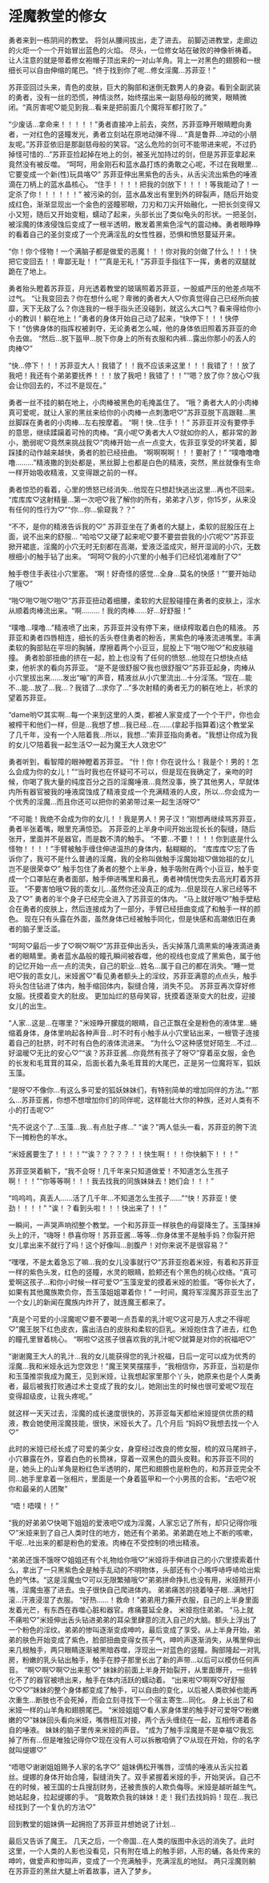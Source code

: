 # 淫魔教堂的修女

勇者来到一栋阴间的教堂。
将剑从腰间拔出，走了进去。
前脚迈进教堂，走廊边的火炬一个一个开始冒出蓝色的火焰。
尽头，一位修女站在破败的神像祈祷着。让人注意的就是带着修女袍帽子顶出来的一对山羊角。背上一对黑色的翅膀和一根细长可以自由伸缩的尾巴。“终于找到你了呢…修女淫魔…苏菲亚！”

苏菲亚回过头来，青色的皮肤，巨大的胸部和迷倒无数男人的身姿。看到全副武装的勇者，没有一丝的恐慌，神情淡然，始终摆出来一副慈母般的微笑，眼睛微闭。“真厉害呢♡能见到我…看来是把前面几个魔将军都打败了。”

“少废话…拿命来！！！！！”勇者直接冲上前去，突然，苏菲亚睁开眼睛瞪向勇者，一对红色的竖瞳发光，勇者立刻站在原地动弹不得…
“真是鲁莽…冲动的小朋友呢。”苏菲亚依旧是那副慈母般的笑容。“这么危险的剑可不能带进来呢，不过扔掉怪可惜的…”苏菲亚捡起掉在地上的剑，被圣光加持过的剑，但是苏菲亚拿起来竟然没有被反噬。
“呵呵，用金刚石和蓝水晶打炼的勇敢之心呢，不过在我眼里…它要变成一个新(性)玩具咯♡”
苏菲亚伸出黑紫色的舌头，从舌尖流出紫色的唾液滴在刀柄上的蓝水晶核心。
“住手！！！！把我的剑放下！！！！等我能动了！一定杀了你！！！！！！”
被污染的剑，蓝水晶发出有里到外的碎裂声，随后开始变成红色，渐渐显现出一个金色的竖瞳邪眼，刀刃和刀尖开始融化，一把长剑变得又小又短，随后又开始变粗，蠕动了起来，头部长出了类似龟头的形状。一把圣剑，被淫魔的体液侵蚀后变成了一根半透明，散发着黑紫色淫气的震动棒。勇者眼睁睁的看着自己的圣剑变成了一个充满淫乱的女性性器，恐惧和愤怒蔓延开来。

“你！你个怪物！一个满脑子都是做爱的恶魔！！！你对我的剑做了什么！！！快把它变回去！！卑鄙无耻！！”“真是无礼！”苏菲亚手指往下一挥，勇者的双腿就跪在了地上。

勇者抬头瞪着苏菲亚，月光透着教堂的玻璃照着苏菲亚，一股威严压的他差点喘不过气。
“让我变回去？你在想什么呢？卑微的勇者大人♡你真觉得自己已经所向披靡，天下无敌了么？你连我的一根手指头还没碰到，就这么大口气？看来得给你小小的教训！躺在地上！”勇者的身体开始自己动了起来，“快停下！！！快停下！”仿佛身体的指挥权被剥夺，无论勇者怎么喊，他的身体依旧照着苏菲亚的命令去做。
“然后…脱下盔甲…脱下你身上的所有衣服和内裤…露出你那小的丢人的肉棒♡”

“快…停下！！！苏菲亚大人！我错了！！我不应该来这里！！！我错了！！放了我吧！我还有个弟弟要抚养！！！放了我吧！我错了！！”“嗯？放了你？放心♡我会让你回去的，不过不是现在。”

勇者一丝不挂的躺在地上，小肉棒被黑色的毛掩盖住了。
“哦？勇者大人的小肉棒真可爱呢，就让人家的黑丝来给你的小肉棒一点刺激吧♡”苏菲亚脱下高跟鞋…黑丝脚踩在勇者的小肉棒…左右按摩着。
“啊！快…住手！！”
苏菲亚并没有要停手的意思，继续蹂躏着可怜的肉棒。“真小呢♡勇者大人♡就如你的人，都非常的渺小，脆弱呢♡竟然来挑战我♡”肉棒开始一点一点变大，佐菲亚享受的坏笑着，脚踩揉的动作越来越快，勇者的脸已经扭曲。
“啊啊啊啊！！！要射了！”
“噗噜噜噜噜………”精液撒的到处都是，黑丝脚上也都是白色的精液，突然，黑丝就像有生命一样开始吸收精液，又变得跟之前的一样。

勇者惊恐的看着，心里的愤怒已经消失…他现在只想赶快逃出这里…再也不回来。
“库库库♡这射精量…第一次吧♡我了解你的所有，弟弟才八岁，你15岁，从来没有任何的性行为♡”“你…你…偷窥我？？”

“不不，是你的精液告诉我的♡”
苏菲亚坐在了勇者的大腿上，柔软的屁股压在上面，说不出来的舒服…
“哈哈♡又硬了起来呢♡要不要尝尝我的小穴呢♡”苏菲亚掀开裙底，淫魔的小穴无时无刻都在高潮，爱液泛滥成灾，掰开湿润的小穴，无数根细小的触手钻了出来。
“呵呵♡我的小穴里的小触手们已经饥渴难耐了♡”

触手卷住手表往小穴里塞。
“啊！好奇怪的感觉…全身…莫名的快感！”“要开始动了哦♡”

“啪♡啪♡啪♡啪♡”苏菲亚扭动着细腰，柔软的大屁股碰撞在勇者的皮肤上，淫水从顺着肉棒流出来。“啊………！我的肉棒……好…好舒服！”

“噗噜…噗噜…”精液喷了出来，苏菲亚并没有停下来，继续榨取着白色的精液。
苏菲亚和勇者四唇相连，细长的舌头卷住勇者的粉舌，黑紫色的唾液流进嘴里。丰满柔软的胸部贴在平坦的胸脯，摩擦着两个小豆豆，屁股上下“啪♡啪♡”和皮肤碰撞。
勇者脸部扭曲的挤在一起，脸上也没有了任何的愤怒…他现在只想快点结束，他祈求的看向苏菲亚。
“是不是很舒服♡我也很舒服♡”苏菲亚起身，肉棒从小穴里拔出来……发出“嘣”的声音，精液丝从小穴里流出…十分淫荡。“现在…能不…能…放了…我…？我错了…求你了…”多次射精的勇者无力的躺在地上，祈求的望着苏菲亚。

“dame哟♡其实啊…每一个来到这里的人类，都被人家变成了一个个干尸，你也会被榨干和他们一样，但是…我想了想…我已经…在……(拿起手指算着)这个教堂呆了几千年，没有一个人陪着我…所以，我想…”索菲亚指向勇者。“我想让你成为我的女儿♡陪着我一起生活♡一起为魔王大人效忠♡”

勇者听到，看智障的眼神瞪着苏菲亚。
“什！你！你在说什么！我是个！男的！怎么会成为你的女儿！”“当时我也在怀疑可不可以，但是现在我确定了，亲吻的时候，你喝了我大量的纯度百分之百的淫魔唾液…竟然没事，换了其他男人，早就体内所有器官被我的唾液腐蚀成了精液变成一个充满精液的人皮，所以…你会成为一个优秀的淫魔…而且你还可以把你的弟弟带过来一起生活呀♡”

“不可能！我绝不会成为你的女儿！！我是男人！男子汉！”刚想再继续骂苏菲亚，勇者半张着嘴，眼里充满惊恐。
苏菲亚的上半身中间开始出现长长的裂缝，随后张开，里面并不是器官，而是数不清的触手。
“不要…不要！！！！你到底是什么怪物！！！！”手臂被触手缠住伸进温热的身体内，黏糊糊的。
“库库库♡忘了告诉你了，我可不是什么普通的淫魔，我的全称叫做触手淫魔始祖♡做始祖的女儿岂不是很荣幸♡”
触手包住了勇者的整个上半身，触手吸附在两个小豆豆，触手变成一个口罩贴在勇者面部，触手伸进嘴里和鼻孔，勇者神情恍惚失去高光盯着苏菲亚。
“不要害怕哦♡我的乖女儿…虽然你还没真正的成为…但是现在人家已经等不及了♡”
勇者的半个身子已经完全进入了苏菲亚的体内。
“马上就好哦♡”触手壁粘合在勇者的皮肤上，然后连接成为了一部分，手臂已经扭曲变成了和触手一样的颜色。
现在只有头露在外面，虽然身体已经被触手同化，但是快感和高潮依旧在勇者的脑子里泛滥。

“呵呵♡最后一步了♡啊♡啊♡”苏菲亚伸出舌头，舌尖掉落几滴黑紫的唾液滴进勇者的眼睛里。勇者蓝水晶般的瞳孔瞬间被吞噬，他的视线也变成了黑紫色，属于他的记忆开始一点一点的流失，自己的职业…姓名…属于自己的都在消失。“睡一觉吧♡我的乖女儿，米娅酱♡”看见勇者额头上的淫纹，苏菲亚满意的点点头，触手将头包住钻进了体内，触手缩回体内，裂缝合隆，消失不见。
苏菲亚再次穿好修女服。抚摸着变大的肚皮。
更加灿烂的慈母笑容，抚摸着逐渐变大的肚皮，迎接女儿的出生。

“人家…这是…在哪里？”米娅睁开朦胧的眼睛，自己正飘在全是粉色的液体里…蜷缩着身体，身体里响起各种声音…时不时有小触手从小穴里钻出来，一根管子连接着自己的肚脐，时不时有白色的液体流进来。
“为什么♡这种感觉好陌生…不过…好温暖♡无比的安心♡”“诶？苏菲亚酱…你竟然有孩子了呀♡”穿着巫女服，金色的长发和毛茸茸的耳朵，后面长着九条毛茸茸的大尾巴，正是另一位魔将军，狐妖玉藻。

“是呀♡不像你…有这么多可爱的狐妖妹妹们，有特别简单的增加同伴的方法。”“那么…苏菲亚酱，你想不想增加你们的同伴呢，这样能壮大你的种族，还对人类有不小的打击呢♡”

“先不说这个了…玉藻…我…有点肚子疼…”
“诶？”两人低头一看，苏菲亚的胯下流下一摊粉色的羊水。

“米娅酱要生了！！！！”“诶？？？？？！！快生啊！！！你快躺下！！！”

苏菲亚哭着躺下，“我不会呀！几千年来只知道做爱！不知道怎么生孩子啊！！！”“你等等啊！！！我去找我的同族妹妹去！她们会！！！”

“呜呜呜，真丢人……活了几千年…不知道怎么生孩子……”“快！苏菲亚！使劲！！！！”
“诶！？看到头啦！！！快出来了！！”

一瞬间，一声哭声响彻整个教堂。一个和苏菲亚一样肤色的母婴降生了。玉藻抹掉头上的汗，“嗨呀！恭喜你呀！苏菲亚酱…等等…你身体里不是触手妈？你裂开把女儿拿出来不就行了吗！这个好像叫…剖腹产！对你来说不是很容易？”

“嘿嘿，不是太着急忘了嘛…我的女儿没事就行♡”苏菲亚抱着米娅，有着和苏菲亚一样的紫色头发，红色的竖瞳，水灵的眼睛，脸颊还有个黑色的桃心纹络。“真可爱啊这孩子…和你小时候一样可爱♡”玉藻宠爱的摸着米娅的脸蛋。“等你长大了，如果有其他魔族欺负你，吾玉藻姐姐罩着你！”
一时间，魔将军淫魔苏菲亚生出了一个女儿的新闻在魔族内炸开了，就连魔王都来了。

“真是个可爱的小淫魔呢♡要不要喝一点吾辈的乳汁呢♡这可是万人求之不得呢♡”魔王脱下红色皮衣，露出洁白的皮肤和柔软的巨乳。米娅抱住含了进去，红色的瞳孔里冒着桃心。
“啊啦♡这孩子很喜欢我的乳汁呢♡就算是对你的祝福吧♡”

“谢谢魔王大人的乳汁…我的女儿能获得您的乳汁祝福，日后一定可以成为优秀的淫魔…我和米娅永远为您效忠！”魔王笑笑摆摆手，“我相信你，苏菲亚，当初是你和玉藻推崇我成为魔王，见到米娅，让我想起家里那个丫头，她原来也是个人类勇者，最后被我打败通过术士变成了我的女儿，她刚出生的时候也很可爱呢♡现在变得超级皮，让我头疼呢。”

就这样一天天过去，淫魔的成长速度很快的，苏菲亚每天都给米娅提供优质的精液，教会她使用淫魔技能，很快，米娅长大了。几个月后
“妈妈♡我想去找一个人♡”

此时的米娅已经长成了可爱的美少女，身穿经过改良的修女服，梳的双马尾辫子，小穴暴露在外，穿着白色的长筒袜，穿着一双黑色的圆头皮鞋。和苏菲亚不同的是，她头上的山羊角是粉红色半透明的，尾巴和翅膀也是粉色的，和苏菲亚完全不同…她手里拿着一张相片，里面是一个身着盔甲和一个小男孩的合影。“去吧♡祝你和最亲的人团聚”

 “唔！唔噗！！”

“我的好弟弟♡快喝下姐姐的爱液吧♡成为淫魔，人家忘记了所有，却只记得你哦♡”米娅来到了自己人类时住的地方，她还有个弟弟。弟弟跪在地上不断的咳嗽，干呕…吐出来的都是粉色的爱液。肉棒在不受控制的喷出精液。

“弟弟还饿不饿呀♡姐姐还有个礼物给你哦♡”米娅将手伸进自己的小穴里摸索着什么，拿出了一只黑紫色全是触手乱动的不明物体，头部还有个小嘴呼哧呼哧哈出紫色的气体。“这是淫魔虫♡可以无限繁殖哦♡”弟弟拼命挣扎也没有用，米娅掰开小嘴，淫魔虫塞了进去。虫子很快自己爬进体内。
弟弟痛苦的挠着嗓子眼…满地打滚…汗液浸湿了衣服。
“好热……！救命！”弟弟用力撕开衣服，自己的上半身里面发着光芒，有东西在吞噬心脏和器官。疼痛蔓延全身。
米娅抱住弟弟。
“马上就不痛啦♡”米娅伸出舌头钻进弟弟的耳朵里肆意的流入自己的大脑。额头上浮出了一个粉色的淫纹。弟弟的惨叫逐渐变成呻吟，最后变成了享受。从上半身开始，弟弟的肤色开始变成了紫色，脸部扭曲变得女孩子气，呻吟声逐渐消失，从嘴里伸出来几根触手，两只眼睛逐渐被黑暗吞噬，浮现出一对蓝色的竖瞳。胸部隆起一对乳房，粉嫩的乳头钻出触手，触手在脖子那里长出了新的声带…以后可以模仿任何声音。
“啊♡啊♡啊♡出来惹♡”
妹妹的前面上半身开始裂开，从里面爆开，一些转化不了的器官被喷出来，触手在体内活跃的蠕动着。
“出来啦♡啊啊♡好舒服♡♡♡”妹妹的整个身体都变成了触手，可以自由的变化，以后被人类砍掉也能再次重生…断肢也不会死掉，而会立刻寻找下一个宿主寄生…同化。
身上长出了和米娅一样的山羊角和翅膀尾巴。
“米娅姐姐♡看人家身体里的触手好可爱呀♡粉嫩嫩的♡”妹妹回头看向米娅，嘴唇相互对接，两个舌头缠绕在一起，互相传递着各自的唾液。
妹妹的脑子里传来米娅的声音。
“成为了触手淫魔是不是幸福♡我忘掉了所有…但是唯独记得你♡现在没有人可以拆散咱俩了♡从现在开始，你的名字就叫缇娜♡”

“唔嗯♡谢谢姐姐赐予人家的名字♡”
姐妹俩松开嘴唇，涩情的唾液从舌尖拉着丝。缇娜的身体开始合隆，裂缝消失了。双手紧握着米娅的手，开始哭诉。自己不在的时候，被王国的士兵搜刮财务，还被贵族的人欺负侮辱。米娅是越听越生气。她站起身，拉起缇娜的手。
“竟敢欺负我的妹妹！走！我们去找妈妈！现在…我已经找到了一个复仇的方法♡”

回到教堂的姐妹俩一起拥抱了苏菲亚并想她说了计划… 

最后又告诉了魔王。
几天之后，一个帝国…在人类的版图中永远的消失了。此时这里，一个人类的人影也没看见，只有附在墙上的触手卵，人形的蛹，各处传来的呻吟，做爱声和惨叫声，变成了一个充满触手，充满淫乱的地狱。
两只淫魔则躺在苏菲亚的黑丝大腿上听着故事，进入了梦乡。